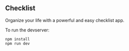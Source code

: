 ## Checklist

Organize your life with a powerful and easy checklist app.

To run the devserver:
```
npm install
npm run dev
```
